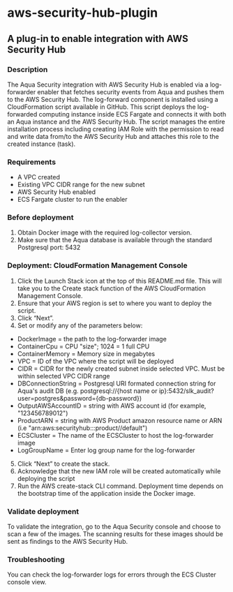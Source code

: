 # aws-security-hub-plugin
## A plug-in to enable integration with AWS Security Hub

### Description
The Aqua Security integration with AWS Security Hub is enabled via a log-forwarder enabler that fetches security events from Aqua and pushes them to the AWS Security Hub.
The log-forward component is installed using a CloudFormation script available in GitHub. 
This script deploys the log-forwarded computing instance inside ECS Fargate and connects it with both an Aqua instance and the AWS Security Hub.
The script manages the entire installation process including creating IAM Role with the permission to read and write data from/to the AWS Security Hub and attaches this role to the created instance (task).

### Requirements
- A VPC created
- Existing VPC CIDR range for the new subnet
- AWS Security Hub enabled
- ECS Fargate cluster to run the enabler 

### Before deployment
1.	Obtain Docker image with the required log-collector version.
2.	Make sure that the Aqua database is available through the standard Postgresql port: 5432

### Deployment: CloudFormation Management Console
1.	Click the Launch Stack icon at the top of this README.md file. This will take you to the Create stack function of the AWS CloudFormation Management Console.
2.	Ensure that your AWS region is set to where you want to deploy the script.
3.	Click “Next”.
4.	Set or modify any of the parameters below:
- DockerImage = the path to the log-forwarder image 
- ContainerCpu = CPU "size"; 1024 = 1 full CPU  
- ContainerMemory = Memory size in megabytes 
- VPC = ID of the VPC where the script will be deployed 
- CIDR = CIDR for the newly created subnet inside selected VPC. Must be within selected VPC CIDR range 
- DBConnectionString = Postgresql URI formated connection string for Aqua's audit DB (e.g. postgresql://{host name or ip}:5432/slk_audit?user=postgres&password={db-password})
- OutputAWSAccountID = string with AWS account id (for example, "123456789012")
- ProductARN = string with AWS Product amazon resource name or ARN (i.e "arn:aws:securityhub:<region>:<account-id>:product/<account-id>/default")
- ECSCluster  = The name of the ECSCluster to host the log-forwarder image
- LogGroupName = Enter log group name for the log-forwarder
5.	Click “Next” to create the stack.
6.	Acknowledge that the new IAM role will be created automatically while deploying the script
7.	Run the AWS create-stack CLI command.
Deployment time depends on the bootstrap time of the application inside the Docker image.

### Validate deployment
To validate the integration, go to the Aqua Security console and choose to scan a few of the images. The scanning results for these images should be sent as findings to the AWS Security Hub.

### Troubleshooting 
You can check the log-forwarder logs for errors through the ECS Cluster console view. 

